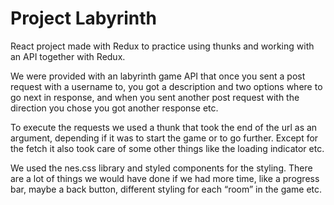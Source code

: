 # Project Labyrinth


React project made with Redux to practice using thunks and working with an API together with Redux.

We were provided with an labyrinth game API that once you sent a post request with a username to, you got a description and two options where to go next in response, and when you sent another post request with the direction you chose you got another response etc.

To execute the requests we used a thunk that took the end of the url as an argument, depending if it was to start the game or to go further. Except for the fetch it also took care of some other things like the loading indicator etc.

We used the nes.css library and styled components for the styling. There are a lot of things we would have done if we had more time, like a progress bar, maybe a back button, different styling for each “room” in the game etc.
